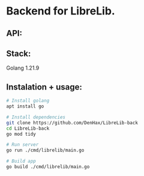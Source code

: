 # Backend for LibreLib.

## API:

## Stack:
Golang 1.21.9

## Instalation + usage:

```bash
# Install golang
apt install go

# Install dependencies
git clone https://github.com/DenHax/LibreLib-back
cd LibreLib-back
go mod tidy

# Run server
go run ./cmd/librelib/main.go

# Build app
go build ./cmd/librelib/main.go 
```
